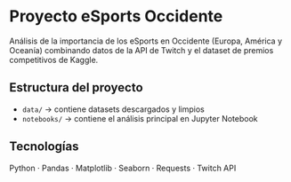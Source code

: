 # Proyecto eSports Occidente

Análisis de la importancia de los eSports en Occidente (Europa, América y Oceanía)
combinando datos de la API de Twitch y el dataset de premios competitivos de Kaggle.

## Estructura del proyecto
- `data/` → contiene datasets descargados y limpios
- `notebooks/` → contiene el análisis principal en Jupyter Notebook

## Tecnologías
Python · Pandas · Matplotlib · Seaborn · Requests · Twitch API